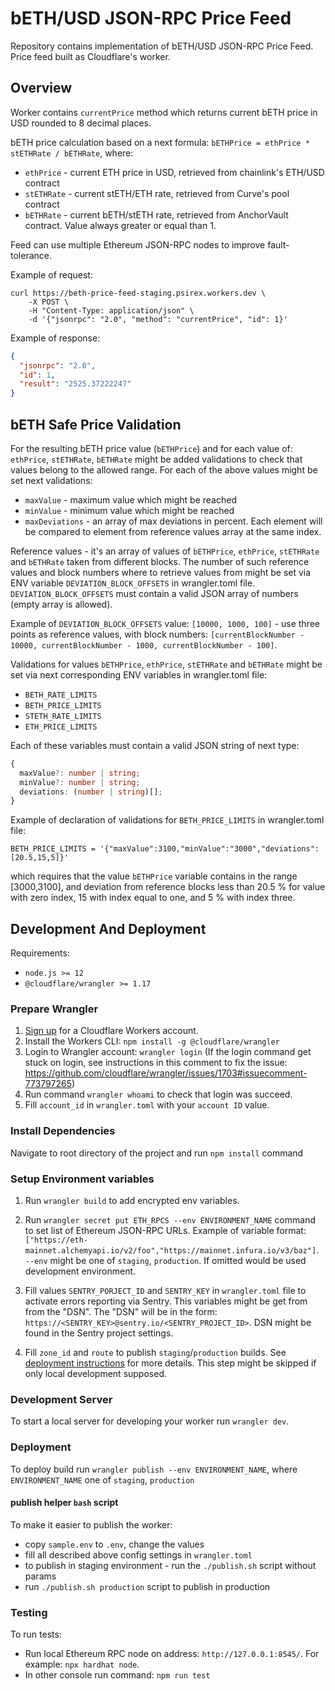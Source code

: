 # bETH/USD JSON-RPC Price Feed

Repository contains implementation of bETH/USD JSON-RPC Price Feed.
Price feed built as Cloudflare's worker.

## Overview

Worker contains `currentPrice` method which returns current bETH price in USD rounded to 8 decimal places.

bETH price calculation based on a next formula: `bETHPrice = ethPrice * stETHRate / bETHRate`, where:

- `ethPrice` - current ETH price in USD, retrieved from chainlink's ETH/USD contract
- `stETHRate` - current stETH/ETH rate, retrieved from Curve's pool contract
- `bETHRate` - current bETH/stETH rate, retrieved from AnchorVault contract. Value always greater or equal than 1.

Feed can use multiple Ethereum JSON-RPC nodes to improve fault-tolerance.

Example of request:

```
curl https://beth-price-feed-staging.psirex.workers.dev \
    -X POST \
    -H "Content-Type: application/json" \
    -d '{"jsonrpc": "2.0", "method": "currentPrice", "id": 1}'
```

Example of response:

```json
{
  "jsonrpc": "2.0",
  "id": 1,
  "result": "2525.37222247"
}
```

## bETH Safe Price Validation

For the resulting bETH price value (`bETHPrice`) and for each value of: `ethPrice`, `stETHRate`, `bETHRate` might be added validations to check that values belong to the allowed range. For each of the above values might be set next validations:

- `maxValue` - maximum value which might be reached
- `minValue` - minimum value which might be reached
- `maxDeviations` - an array of max deviations in percent. Each element will be compared to element from reference values array at the same index.

Reference values - it's an array of values of `bETHPrice`, `ethPrice`, `stETHRate` and `bETHRate` taken from different blocks. The number of such reference values and block numbers where to retrieve values from might be set via ENV variable `DEVIATION_BLOCK_OFFSETS` in wrangler.toml file.
`DEVIATION_BLOCK_OFFSETS` must contain a valid JSON array of numbers (empty array is allowed).

Example of `DEVIATION_BLOCK_OFFSETS` value: `[10000, 1000, 100]` - use three points as reference values, with block numbers: `[currentBlockNumber - 10000, currentBlockNumber - 1000, currentBlockNumber - 100]`.

Validations for values `bETHPrice`, `ethPrice`, `stETHRate` and `bETHRate` might be set via next corresponding ENV variables in wrangler.toml file:

- `BETH_RATE_LIMITS`
- `BETH_PRICE_LIMITS`
- `STETH_RATE_LIMITS`
- `ETH_PRICE_LIMITS`

Each of these variables must contain a valid JSON string of next type:

```typescript
{
  maxValue?: number | string;
  minValue?: number | string;
  deviations: (number | string)[];
}
```

Example of declaration of validations for `BETH_PRICE_LIMITS` in wrangler.toml file:

```
BETH_PRICE_LIMITS = '{"maxValue":3100,"minValue":"3000","deviations":[20.5,15,5]}'
```

which requires that the value `bETHPrice` variable contains in the range [3000,3100], and deviation from reference blocks less than 20.5 % for value with zero index, 15 with index equal to one, and 5 % with index three.

## Development And Deployment

Requirements:

- `node.js >= 12`
- `@cloudflare/wrangler >= 1.17`

### Prepare Wrangler

1. [Sign up](https://dash.cloudflare.com/sign-up/workers) for a Cloudflare Workers account.
2. Install the Workers CLI: `npm install -g @cloudflare/wrangler`
3. Login to Wrangler account: `wrangler login` (If the login command get stuck on login, see instructions in this comment to fix the issue: https://github.com/cloudflare/wrangler/issues/1703#issuecomment-773797265)
4. Run command `wrangler whoami` to check that login was succeed.
5. Fill `account_id` in `wrangler.toml` with your `account ID` value.

### Install Dependencies

Navigate to root directory of the project and run `npm install` command

### Setup Environment variables

1. Run `wrangler build` to add encrypted env variables.

2. Run `wrangler secret put ETH_RPCS --env ENVIRONMENT_NAME` command to set list of Ethereum JSON-RPC URLs. Example of variable format: `["https://eth-mainnet.alchemyapi.io/v2/foo","https://mainnet.infura.io/v3/baz"]`. `--env` might be one of `staging`, `production`. If omitted would be used development environment.

3. Fill values `SENTRY_PORJECT_ID` and `SENTRY_KEY` in `wrangler.toml` file to activate errors reporting via Sentry. This variables might be get from from the "DSN". The "DSN" will be in the form: `https://<SENTRY_KEY>@sentry.io/<SENTRY_PROJECT_ID>`. DSN might be found in the Sentry project settings.

4. Fill `zone_id` and `route` to publish `staging`/`production` builds. See [deployment instructions](https://developers.cloudflare.com/workers/get-started/guide#7-configure-your-project-for-deployment) for more details. This step might be skipped if only local development supposed.

### Development Server

To start a local server for developing your worker run `wrangler dev`.

### Deployment

To deploy build run `wrangler publish --env ENVIRONMENT_NAME`, where `ENVIRONMENT_NAME` one of `staging`, `production`

#### publish helper `bash` script

To make it easier to publish the worker:

- copy `sample.env` to `.env`, change the values
- fill all described above config settings in `wrangler.toml`
- to publish in staging environment - run the `./publish.sh` script without params
- run `./publish.sh production` script to publish in production

### Testing

To run tests:

- Run local Ethereum RPC node on address: `http://127.0.0.1:8545/`. For example: `npx hardhat node`.
- In other console run command: `npm run test`
